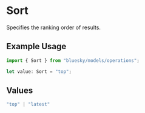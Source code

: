 # Sort

Specifies the ranking order of results.

## Example Usage

```typescript
import { Sort } from "bluesky/models/operations";

let value: Sort = "top";
```

## Values

```typescript
"top" | "latest"
```